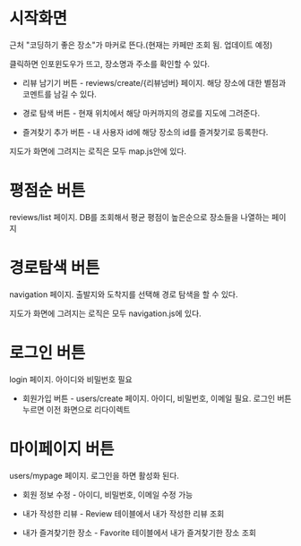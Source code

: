 # 시작화면

근처 "코딩하기 좋은 장소"가 마커로 뜬다.(현재는 카페만 조회 됨. 업데이트 예정)

클릭하면 인포윈도우가 뜨고, 장소명과 주소를 확인할 수 있다.

- 리뷰 남기기 버튼 - reviews/create/{리뷰넘버} 페이지. 해당 장소에 대한 별점과 코멘트를 남길 수 있다.

- 경로 탐색 버튼 - 현재 위치에서 해당 마커까지의 경로를 지도에 그려준다.

- 즐겨찾기 추가 버튼 - 내 사용자 id에 해당 장소의 id를 즐겨찾기로 등록한다.

지도가 화면에 그려지는 로직은 모두 map.js안에 있다.
  
# 평점순 버튼

reviews/list 페이지. DB를 조회해서 평균 평점이 높은순으로 장소들을 나열하는 페이지
    
# 경로탐색 버튼

navigation 페이지. 출발지와 도착지를 선택해 경로 탐색을 할 수 있다.

지도가 화면에 그려지는 로직은 모두 navigation.js에 있다.
    
# 로그인 버튼

login 페이지. 아이디와 비밀번호 필요

- 회원가입 버튼 -  users/create 페이지. 아이디, 비밀번호, 이메일 필요. 로그인 버튼 누르면 이전 화면으로 리다이렉트
   
# 마이페이지 버튼

users/mypage 페이지. 로그인을 하면 활성화 된다.

- 회원 정보 수정 - 아이디, 비밀번호, 이메일 수정 가능
   
- 내가 작성한 리뷰 - Review 테이블에서 내가 작성한 리뷰 조회
   
- 내가 즐겨찾기한 장소 - Favorite 테이블에서 내가 즐겨찾기한 장소 조회
